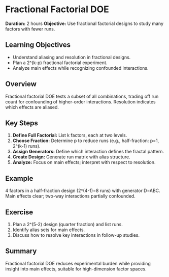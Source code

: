 # Fractional Factorial DOE

**Duration:** 2 hours
**Objective:** Use fractional factorial designs to study many factors with fewer runs.

## Learning Objectives
- Understand aliasing and resolution in fractional designs.  
- Plan a 2^(k-p) fractional factorial experiment.  
- Analyze main effects while recognizing confounded interactions.

## Overview
Fractional factorial DOE tests a subset of all combinations, trading off run count for confounding of higher-order interactions. Resolution indicates which effects are aliased.

## Key Steps
1. **Define Full Factorial:** List k factors, each at two levels.  
2. **Choose Fraction:** Determine p to reduce runs (e.g., half-fraction: p=1, 2^(k-1) runs).  
3. **Assign Generators:** Define which interaction defines the fractal pattern.  
4. **Create Design:** Generate run matrix with alias structure.  
5. **Analyze:** Focus on main effects; interpret with respect to resolution.

## Example
4 factors in a half-fraction design (2^(4-1)=8 runs) with generator D=ABC. Main effects clear; two-way interactions partially confounded.

## Exercise
1. Plan a 2^(5-2) design (quarter fraction) and list runs.  
2. Identify alias sets for main effects.  
3. Discuss how to resolve key interactions in follow-up studies.

## Summary
Fractional factorial DOE reduces experimental burden while providing insight into main effects, suitable for high-dimension factor spaces.